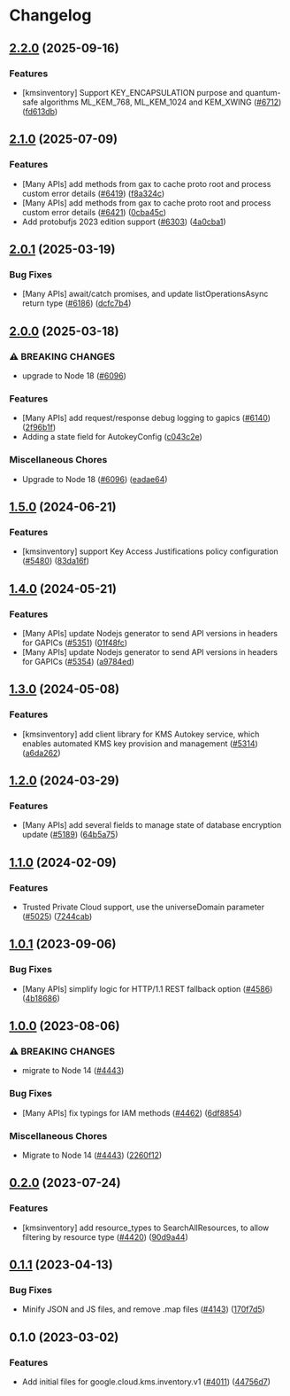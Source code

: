 # Changelog

## [2.2.0](https://github.com/googleapis/google-cloud-node/compare/kms-inventory-v2.1.0...kms-inventory-v2.2.0) (2025-09-16)


### Features

* [kmsinventory] Support KEY_ENCAPSULATION purpose and quantum-safe algorithms ML_KEM_768, ML_KEM_1024 and KEM_XWING ([#6712](https://github.com/googleapis/google-cloud-node/issues/6712)) ([fd613db](https://github.com/googleapis/google-cloud-node/commit/fd613dbb171c6d0e5c6fcface6f96ac05dd49a44))

## [2.1.0](https://github.com/googleapis/google-cloud-node/compare/kms-inventory-v2.0.1...kms-inventory-v2.1.0) (2025-07-09)


### Features

* [Many APIs] add methods from gax to cache proto root and process custom error details ([#6419](https://github.com/googleapis/google-cloud-node/issues/6419)) ([f8a324c](https://github.com/googleapis/google-cloud-node/commit/f8a324ca5c3bc0f730e4ed67d9407c44f2414936))
* [Many APIs] add methods from gax to cache proto root and process custom error details ([#6421](https://github.com/googleapis/google-cloud-node/issues/6421)) ([0cba45c](https://github.com/googleapis/google-cloud-node/commit/0cba45c3abc98d4f1ffdf75da3610e6e52267737))
* Add protobufjs 2023 edition support ([#6303](https://github.com/googleapis/google-cloud-node/issues/6303)) ([4a0cba1](https://github.com/googleapis/google-cloud-node/commit/4a0cba1e41a9aeb9c15ad31487ef013c8277cfef))

## [2.0.1](https://github.com/googleapis/google-cloud-node/compare/kms-inventory-v2.0.0...kms-inventory-v2.0.1) (2025-03-19)


### Bug Fixes

* [Many APIs] await/catch promises, and update listOperationsAsync return type ([#6186](https://github.com/googleapis/google-cloud-node/issues/6186)) ([dcfc7b4](https://github.com/googleapis/google-cloud-node/commit/dcfc7b492a2ac3fb86b93ae1375bac1c5153d049))

## [2.0.0](https://github.com/googleapis/google-cloud-node/compare/kms-inventory-v1.5.0...kms-inventory-v2.0.0) (2025-03-18)


### ⚠ BREAKING CHANGES

* upgrade to Node 18 ([#6096](https://github.com/googleapis/google-cloud-node/issues/6096))

### Features

* [Many APIs] add request/response debug logging to gapics ([#6140](https://github.com/googleapis/google-cloud-node/issues/6140)) ([2f96b1f](https://github.com/googleapis/google-cloud-node/commit/2f96b1f95dd6b7cb89871b56e5ea5aadf5454292))
* Adding a state field for AutokeyConfig ([c043c2e](https://github.com/googleapis/google-cloud-node/commit/c043c2edab6efc9980bceffcf0db888ef8fe41d4))


### Miscellaneous Chores

* Upgrade to Node 18 ([#6096](https://github.com/googleapis/google-cloud-node/issues/6096)) ([eadae64](https://github.com/googleapis/google-cloud-node/commit/eadae64d54e07aa2c65097ea52e65008d4e87436))

## [1.5.0](https://github.com/googleapis/google-cloud-node/compare/kms-inventory-v1.4.0...kms-inventory-v1.5.0) (2024-06-21)


### Features

* [kmsinventory] support Key Access Justifications policy configuration ([#5480](https://github.com/googleapis/google-cloud-node/issues/5480)) ([83da16f](https://github.com/googleapis/google-cloud-node/commit/83da16fbfb5fc37d689b72ef9d6f607d7167ae95))

## [1.4.0](https://github.com/googleapis/google-cloud-node/compare/kms-inventory-v1.3.0...kms-inventory-v1.4.0) (2024-05-21)


### Features

* [Many APIs] update Nodejs generator to send API versions in headers for GAPICs ([#5351](https://github.com/googleapis/google-cloud-node/issues/5351)) ([01f48fc](https://github.com/googleapis/google-cloud-node/commit/01f48fce63ec4ddf801d59ee2b8c0db9f6fb8372))
* [Many APIs] update Nodejs generator to send API versions in headers for GAPICs ([#5354](https://github.com/googleapis/google-cloud-node/issues/5354)) ([a9784ed](https://github.com/googleapis/google-cloud-node/commit/a9784ed3db6ee96d171762308bbbcd57390b6866))

## [1.3.0](https://github.com/googleapis/google-cloud-node/compare/kms-inventory-v1.2.0...kms-inventory-v1.3.0) (2024-05-08)


### Features

* [kmsinventory] add client library for KMS Autokey service, which enables automated KMS key provision and management ([#5314](https://github.com/googleapis/google-cloud-node/issues/5314)) ([a6da262](https://github.com/googleapis/google-cloud-node/commit/a6da26277bac24fa82392cadb7602f61b64e67fb))

## [1.2.0](https://github.com/googleapis/google-cloud-node/compare/kms-inventory-v1.1.0...kms-inventory-v1.2.0) (2024-03-29)


### Features

* [Many APIs] add several fields to manage state of database encryption update ([#5189](https://github.com/googleapis/google-cloud-node/issues/5189)) ([64b5a75](https://github.com/googleapis/google-cloud-node/commit/64b5a759caa979837199086c2d546a565ad2b3b1))

## [1.1.0](https://github.com/googleapis/google-cloud-node/compare/kms-inventory-v1.0.1...kms-inventory-v1.1.0) (2024-02-09)


### Features

* Trusted Private Cloud support, use the universeDomain parameter  ([#5025](https://github.com/googleapis/google-cloud-node/issues/5025)) ([7244cab](https://github.com/googleapis/google-cloud-node/commit/7244cab107973bef57c5ea84ae77c51718126822))

## [1.0.1](https://github.com/googleapis/google-cloud-node/compare/kms-inventory-v1.0.0...kms-inventory-v1.0.1) (2023-09-06)


### Bug Fixes

* [Many APIs] simplify logic for HTTP/1.1 REST fallback option ([#4586](https://github.com/googleapis/google-cloud-node/issues/4586)) ([4b18686](https://github.com/googleapis/google-cloud-node/commit/4b186867323b8b15469bf5e1cb890bf703b531b3))

## [1.0.0](https://github.com/googleapis/google-cloud-node/compare/kms-inventory-v0.2.0...kms-inventory-v1.0.0) (2023-08-06)


### ⚠ BREAKING CHANGES

* migrate to Node 14 ([#4443](https://github.com/googleapis/google-cloud-node/issues/4443))

### Bug Fixes

* [Many APIs] fix typings for IAM methods ([#4462](https://github.com/googleapis/google-cloud-node/issues/4462)) ([6df8854](https://github.com/googleapis/google-cloud-node/commit/6df8854fdfbf62e6374f79d785f142b2f2e6cfae))


### Miscellaneous Chores

* Migrate to Node 14 ([#4443](https://github.com/googleapis/google-cloud-node/issues/4443)) ([2260f12](https://github.com/googleapis/google-cloud-node/commit/2260f12543d171bda95345e53475f5f0fdc45770))

## [0.2.0](https://github.com/googleapis/google-cloud-node/compare/kms-inventory-v0.1.1...kms-inventory-v0.2.0) (2023-07-24)


### Features

* [kmsinventory] add resource_types to SearchAllResources, to allow filtering by resource type ([#4420](https://github.com/googleapis/google-cloud-node/issues/4420)) ([90d9a44](https://github.com/googleapis/google-cloud-node/commit/90d9a44b9ba3fb6dbb90f2ff6315f7898776b910))

## [0.1.1](https://github.com/googleapis/google-cloud-node/compare/kms-inventory-v0.1.0...kms-inventory-v0.1.1) (2023-04-13)


### Bug Fixes

* Minify JSON and JS files, and remove .map files ([#4143](https://github.com/googleapis/google-cloud-node/issues/4143)) ([170f7d5](https://github.com/googleapis/google-cloud-node/commit/170f7d57b8fd344d182a8e758867b8124722eebc))

## 0.1.0 (2023-03-02)


### Features

* Add initial files for google.cloud.kms.inventory.v1 ([#4011](https://github.com/googleapis/google-cloud-node/issues/4011)) ([44756d7](https://github.com/googleapis/google-cloud-node/commit/44756d7c15642a065628cd4a598198a56584dbff))
